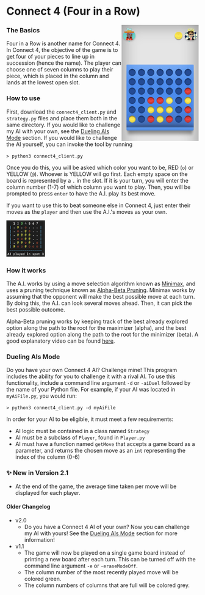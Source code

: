 # Connect 4 (Four in a Row)  
<img src="/Images/Connect%204/sampleConnect4Board.jpeg" alt = "sample board" width="40%" align = "right">  

### The Basics  
Four in a Row is another name for Connect 4. In Connect 4, the 
objective of the game is to get four of your pieces to line up in 
succession (hence the name). The player can choose one of seven 
columns to play their piece, which is placed in the column and lands 
at the lowest open slot.
### How to use
First, download the `connect4_client.py` and `strategy.py` files and 
place them both in the same directory. If you would like to challenge
my AI with your own, see the [Dueling AIs Mode](#dueling-ais-mode)
section. If you would like to challenge the AI yourself, you can 
invoke the tool by running
```
> python3 connect4_client.py
```
Once you do this, you will be asked which color you want to be, RED 
(`o`) or YELLOW (`@`). Whoever is YELLOW will go first. Each empty 
space on the board is represented by a `.` in the slot. If it is 
your turn, you will enter the column number (1-7) of which column 
you want to play. Then, you will be prompted to press `enter` to 
have the A.I. play its best move.  

If you want to use this to beat someone else in Connect 4, just enter 
their moves as the `player` and then use the A.I.'s moves as your own.  

<img src="/Images/Connect%204/sampleProgramBoardColor.png" alt = "sample board output" width="20%">  

### How it works  
The A.I. works by using a move selection algorithm known as [Minimax](https://en.wikipedia.org/wiki/Minimax), 
and uses a pruning technique known as [Alpha-Beta Pruning](https://en.wikipedia.org/wiki/Alpha%E2%80%93beta_pruning). 
Minimax works by assuming that the opponent will make the best possible 
move at each turn. By doing this, the A.I. can look several moves 
ahead. Then, it can pick the best possible outcome.  

Alpha-Beta pruning works by keeping track of the best already explored 
option along the path to the root for the maximizer (alpha), and the 
best already explored option along the path to the root for the 
minimizer (beta). A good explanatory video can be found [here](https://www.youtube.com/watch?v=xBXHtz4Gbdo&ab_channel=CS188Spring2013).

### Dueling AIs Mode
Do you have your own Connect 4 AI? Challenge mine! This program
includes the ability for you to challenge it with a rival AI. To
use this functionality, include a command line argument `-d` or
`-aiDuel` followed by the name of your Python file. For example, if
your AI was located in `myAiFile.py`, you would run:
```
> python3 connect4_client.py -d myAiFile
```

In order for your AI to be eligible, it must meet a few requirements:
* AI logic must be contained in a class named `Strategy`
* AI must be a subclass of `Player`, found in `Player.py`
* AI must have a function named `getMove` that accepts a game board
as a parameter, and returns the chosen move as an `int` representing 
the index of the column (0-6)

### ✨ New in Version 2.1
* At the end of the game, the average time taken per move will be
  displayed for each player.

#### Older Changelog
* v2.0
  * Do you have a Connect 4 AI of your own? Now you can challenge my
    AI with yours! See the [Dueling AIs Mode](#dueling-ais-mode)
    section for more information!
* v1.1
  * The game will now be played on a single game board instead of 
  printing a new board after each turn. This can be turned off with 
  the command line argument `-e` or `-eraseModeOff`.
  * The column number of the most recently played move will be 
  colored green.
  * The column numbers of columns that are full will be colored grey.